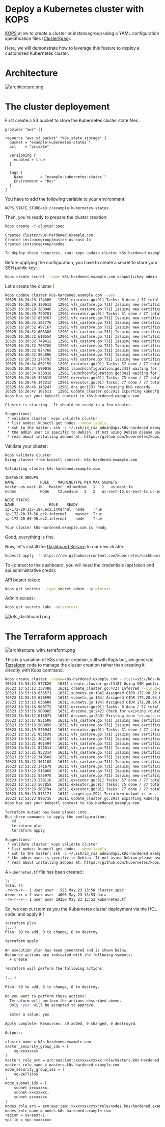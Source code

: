# Deploy a Kubernetes cluster with KOPS

[KOPS](https://github.com/kubernetes/kops) allow to create  a cluster or instancegroup using a YAML configuration specification files ([ClusterSpec](https://godoc.org/k8s.io/kops/pkg/apis/kops#ClusterSpec)).

Here, we will demonstrate how to leverage this feature to deploy a customized Kubernetes cluster.

# Architecture

![architecture.png](https://raw.githubusercontent.com/julienlevasseur/playground/master/kubernetes/deploy_a_k8s_cluster_with_kops/assets/images/architecture.png)

# The cluster deployement

First create a S3 bucket to store the Kubernetes cluster state files :

```hcl
provider "aws" {}

resource "aws_s3_bucket" "k8s_state_storage" {
  bucket = "example-kubernetes-states`"
  acl    = "private"

  versioning {
    enabled = true
  }

  tags {
    Name        = "example-kubernetes-states`"
    Environment = "Dev"
  }
}
```

You have to add the following variable to your environment:

`KOPS_STATE_STORE=s3://example-kubernetes-states`

Then, you're ready to prepare the cluster creation:

```bash
kops create -f cluster.spec 

Created cluster/k8s-hardened.example.com
Created instancegroup/master-us-east-1b
Created instancegroup/nodes

To deploy these resources, run: kops update cluster k8s-hardened.example.com --yes
```

Before applying the configuration, you have to create a secret to store your SSH public key:

```bash
kops create secret --name k8s-hardened.example.com sshpublickey admin -i ~/.ssh/id_rsa.pub
```

Let's create the cluster !

```bash
kops update cluster k8s-hardened.example.com --yes
I0525 16:20:28.124300   12961 executor.go:91] Tasks: 0 done / 77 total; 31 can run
I0525 16:20:29.120612   12961 vfs_castore.go:731] Issuing new certificate: "ca"
I0525 16:20:29.388046   12961 vfs_castore.go:731] Issuing new certificate: "apiserver-aggregator-ca"
I0525 16:20:30.799781   12961 executor.go:91] Tasks: 31 done / 77 total; 26 can run
I0525 16:20:32.050767   12961 vfs_castore.go:731] Issuing new certificate: "apiserver-proxy-client"
I0525 16:20:32.305776   12961 vfs_castore.go:731] Issuing new certificate: "kube-controller-manager"
I0525 16:20:32.497167   12961 vfs_castore.go:731] Issuing new certificate: "kube-proxy"
I0525 16:20:32.605388   12961 vfs_castore.go:731] Issuing new certificate: "kops"
I0525 16:20:32.610554   12961 vfs_castore.go:731] Issuing new certificate: "kube-scheduler"
I0525 16:20:32.749412   12961 vfs_castore.go:731] Issuing new certificate: "apiserver-aggregator"
I0525 16:20:32.766780   12961 vfs_castore.go:731] Issuing new certificate: "kubelet"
I0525 16:20:32.824766   12961 vfs_castore.go:731] Issuing new certificate: "kubelet-api"
I0525 16:20:32.864096   12961 vfs_castore.go:731] Issuing new certificate: "master"
I0525 16:20:33.275793   12961 vfs_castore.go:731] Issuing new certificate: "kubecfg"
I0525 16:20:34.052159   12961 executor.go:91] Tasks: 57 done / 77 total; 18 can run
I0525 16:20:34.590016   12961 launchconfiguration.go:341] waiting for IAM instance profile "nodes.k8s-hardened.example.com" to be ready
I0525 16:20:34.936018   12961 launchconfiguration.go:341] waiting for IAM instance profile "masters.k8s-hardened.example.com" to be ready
I0525 16:20:45.326815   12961 executor.go:91] Tasks: 75 done / 77 total; 2 can run
I0525 16:20:46.143212   12961 executor.go:91] Tasks: 77 done / 77 total; 0 can run
I0525 16:20:46.143247   12961 dns.go:153] Pre-creating DNS records
I0525 16:20:47.107511   12961 update_cluster.go:291] Exporting kubecfg for cluster
kops has set your kubectl context to k8s-hardened.example.com

Cluster is starting.  It should be ready in a few minutes.

Suggestions:
 * validate cluster: kops validate cluster
 * list nodes: kubectl get nodes --show-labels
 * ssh to the master: ssh -i ~/.ssh/id_rsa admin@api.k8s-hardened.example.com
 * the admin user is specific to Debian. If not using Debian please use the appropriate user based on your OS.
 * read about installing addons at: https://github.com/kubernetes/kops/blob/master/docs/addons.md.
```

Validate your cluster:

```bash
kops validate cluster
Using cluster from kubectl context: k8s-hardened.example.com

Validating cluster k8s-hardened.example.com

INSTANCE GROUPS
NAME			ROLE	MACHINETYPE	MIN	MAX	SUBNETS
master-us-east-1b	Master	m3.medium	1	1	us-east-1b
nodes			Node	t2.medium	2	2	us-east-1b,us-east-1c,us-east-1d

NODE STATUS
NAME				ROLE	READY
ip-172-20-117-187.ec2.internal	node	True
ip-172-20-33-56.ec2.internal	master	True
ip-172-20-60-96.ec2.internal	node	True

Your cluster k8s-hardened.example.com is ready
```

Good, everything is fine.

Now, let's install the [Dashboard Service](https://github.com/kubernetes/dashboard) to our new cluster.

```bash
kubectl apply -f https://raw.githubusercontent.com/kubernetes/dashboard/master/src/deploy/recommended/kubernetes-dashboard.yaml
```

To connect to the dashboard, you will need the credentials (api token and api administrative creds):

API bearer token:
```bash
kops get secrets --type secret admin -oplaintext
```

Admin access:
```bash
kops get secrets kube -oplaintext
```

![k8s_dashboard.png](https://raw.githubusercontent.com/julienlevasseur/playground/master/kubernetes/deploy_a_k8s_cluster_with_kops/assets/images/k8s_dashboard.png)

# The Terraform approach

![architecture_with_terraform.png](https://raw.githubusercontent.com/julienlevasseur/playground/master/kubernetes/deploy_a_k8s_cluster_with_kops/assets/images/architecture_with_terraform.png)

This is a variation of K8s cluster creation, still with Kops but, we generate [Terraform](https://www.terraform.io/) code to manage the cluster creation rather than creating it directly with Kops command.

```bash
kops create cluster --name=k8s-hardened.example.com --state=s3://k8s-hardened-tfstate --dns-zone=example.com --zones us-east-1b --zones us-east-1c --zones us-east-1d --image=ami-9462dbeb --out=. --target=terraform
I0523 13:53:12.577820   16311 create_cluster.go:1318] Using SSH public key: ~/.ssh/id_rsa.pub
I0523 13:53:13.332480   16311 create_cluster.go:472] Inferred --cloud=aws from zone "us-east-1b"
I0523 13:53:13.636571   16311 subnets.go:184] Assigned CIDR 172.20.32.0/19 to subnet us-east-1b
I0523 13:53:13.636595   16311 subnets.go:184] Assigned CIDR 172.20.64.0/19 to subnet us-east-1c
I0523 13:53:13.636608   16311 subnets.go:184] Assigned CIDR 172.20.96.0/19 to subnet us-east-1d
I0523 13:53:16.908772   16311 executor.go:91] Tasks: 0 done / 77 total; 31 can run
I0523 13:53:16.909985   16311 dnszone.go:242] Check for existing route53 zone to re-use with name "example.com"
I0523 13:53:17.015071   16311 dnszone.go:249] Existing zone "example.com." found; will configure TF to reuse
I0523 13:53:17.851508   16311 vfs_castore.go:731] Issuing new certificate: "ca"
I0523 13:53:18.908899   16311 vfs_castore.go:731] Issuing new certificate: "apiserver-aggregator-ca"
I0523 13:53:19.976941   16311 executor.go:91] Tasks: 31 done / 77 total; 26 can run
I0523 13:53:21.051639   16311 vfs_castore.go:731] Issuing new certificate: "kubelet"
I0523 13:53:21.362105   16311 vfs_castore.go:731] Issuing new certificate: "kube-proxy"
I0523 13:53:21.461494   16311 vfs_castore.go:731] Issuing new certificate: "kops"
I0523 13:53:21.821614   16311 vfs_castore.go:731] Issuing new certificate: "kubecfg"
I0523 13:53:21.952314   16311 vfs_castore.go:731] Issuing new certificate: "kubelet-api"
I0523 13:53:22.348586   16311 vfs_castore.go:731] Issuing new certificate: "apiserver-proxy-client"
I0523 13:53:22.361188   16311 vfs_castore.go:731] Issuing new certificate: "apiserver-aggregator"
I0523 13:53:22.371679   16311 vfs_castore.go:731] Issuing new certificate: "kube-scheduler"
I0523 13:53:22.516060   16311 vfs_castore.go:731] Issuing new certificate: "kube-controller-manager"
I0523 13:53:22.525978   16311 vfs_castore.go:731] Issuing new certificate: "master"
I0523 13:53:23.239116   16311 executor.go:91] Tasks: 57 done / 77 total; 18 can run
I0523 13:53:23.567858   16311 executor.go:91] Tasks: 75 done / 77 total; 2 can run
I0523 13:53:23.568794   16311 executor.go:91] Tasks: 77 done / 77 total; 0 can run
I0523 13:53:23.575171   16311 target.go:292] Terraform output is in .
I0523 13:53:23.896716   16311 update_cluster.go:291] Exporting kubecfg for cluster
kops has set your kubectl context to k8s-hardened.example.com
 
Terraform output has been placed into .
Run these commands to apply the configuration:
   cd .
   terraform plan
   terraform apply
 
Suggestions:
 * validate cluster: kops validate cluster
 * list nodes: kubectl get nodes --show-labels
 * ssh to the master: ssh -i ~/.ssh/id_rsa admin@api.k8s-hardened.example.com
 * the admin user is specific to Debian. If not using Debian please use the appropriate user based on your OS.
 * read about installing addons at: https://github.com/kubernetes/kops/blob/master/docs/addons.md.
```

A `kubernetes.tf` file has been created :
```bash
ls -l
total 44
-rw-rw-r-- 1 user user   525 May 23 13:50 cluster.spec
drwxr-xr-x 2 user user  4096 May 23 13:53 data
-rw-r--r-- 1 user user 19250 May 23 13:53 kubernetes.tf
```

So, we can curstomize you the Kubernetes cluster deployment via the HCL code, and apply it !

```bash
terraform plan
(...)
Plan: 39 to add, 0 to change, 0 to destroy.
```

```bash
terraform apply
 
An execution plan has been generated and is shown below.
Resource actions are indicated with the following symbols:
  + create
 
Terraform will perform the following actions:
 
(...)
 
Plan: 39 to add, 0 to change, 0 to destroy.
 
Do you want to perform these actions?
  Terraform will perform the actions described above.
  Only 'yes' will be accepted to approve.
 
  Enter a value: yes
 
Apply complete! Resources: 39 added, 0 changed, 0 destroyed.
 
Outputs:
 
cluster_name = k8s-hardened.example.com
master_security_group_ids = [
    sg-xxxxxxxx
]
masters_role_arn = arn:aws:iam::xxxxxxxxxxxx:role/masters.k8s-hardened.example.com
masters_role_name = masters.k8s-hardened.example.com
node_security_group_ids = [
    sg-2e771b66
]
node_subnet_ids = [
    subnet-xxxxxxxx,
    subnet-xxxxxxxx,
    subnet-xxxxxxxx
]
nodes_role_arn = arn:aws:iam::xxxxxxxxxxxx:role/nodes.k8s-hardened.example.com
nodes_role_name = nodes.k8s-hardened.example.com
region = us-east-1
vpc_id = vpc-xxxxxxxx
```

